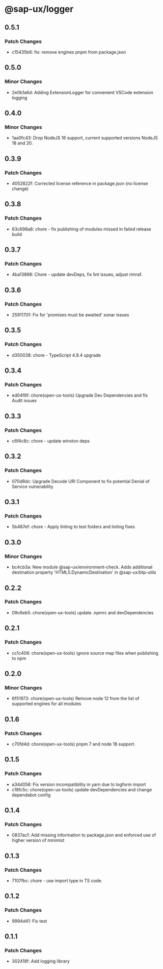 # @sap-ux/logger

## 0.5.1

### Patch Changes

-   c15435b6: fix: remove engines pnpm from package.json

## 0.5.0

### Minor Changes

-   2e0b1a6d: Adding ExtensionLogger for convenient VSCode extension logging

## 0.4.0

### Minor Changes

-   1aa0fc43: Drop NodeJS 16 support, current supported versions NodeJS 18 and 20.

## 0.3.9

### Patch Changes

-   4052822f: Corrected license reference in package.json (no license change)

## 0.3.8

### Patch Changes

-   63c698a8: chore - fix publishing of modules missed in failed release build

## 0.3.7

### Patch Changes

-   4ba13898: Chore - update devDeps, fix lint issues, adjust rimraf.

## 0.3.6

### Patch Changes

-   25911701: Fix for 'promises must be awaited' sonar issues

## 0.3.5

### Patch Changes

-   d350038: chore - TypeScript 4.9.4 upgrade

## 0.3.4

### Patch Changes

-   ed04f6f: chore(open-ux-tools) Upgrade Dev Dependencies and fix Audit issues

## 0.3.3

### Patch Changes

-   c6f4c8c: chore - update winston deps

## 0.3.2

### Patch Changes

-   070d8dc: Upgrade Decode URI Component to fix potential Denial of Service vulnerability

## 0.3.1

### Patch Changes

-   5b487ef: chore - Apply linting to test folders and linting fixes

## 0.3.0

### Minor Changes

-   bc4cb3a: New module @sap-ux/environment-check. Adds additional destination property 'HTML5.DynamicDestination' in @sap-ux/btp-utils

## 0.2.2

### Patch Changes

-   09c6eb5: chore(open-ux-tools) update .npmrc and devDependencies

## 0.2.1

### Patch Changes

-   cc1c406: chore(open-ux-tools) ignore source map files when publishing to npm

## 0.2.0

### Minor Changes

-   6f51973: chore(open-ux-tools) Remove node 12 from the list of supported engines for all modules

## 0.1.6

### Patch Changes

-   c70fd4d: chore(open-ux-tools) pnpm 7 and node 18 support.

## 0.1.5

### Patch Changes

-   a34d058: Fix version incompatibility in yarn due to logform import
-   c18fc5c: chore(open-ux-tools) update devDependencies and change dependabot config

## 0.1.4

### Patch Changes

-   0837ac1: Add missing information to package.json and enforced use of higher version of minimist

## 0.1.3

### Patch Changes

-   7107fbc: chore - use import type in TS code.

## 0.1.2

### Patch Changes

-   9994d41: Fix test

## 0.1.1

### Patch Changes

-   302418f: Add logging library
